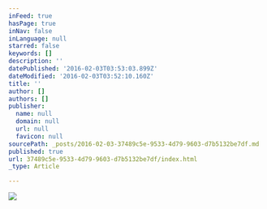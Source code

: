 ```yaml
---
inFeed: true
hasPage: true
inNav: false
inLanguage: null
starred: false
keywords: []
description: ''
datePublished: '2016-02-03T03:53:03.899Z'
dateModified: '2016-02-03T03:52:10.160Z'
title: ''
author: []
authors: []
publisher:
  name: null
  domain: null
  url: null
  favicon: null
sourcePath: _posts/2016-02-03-37489c5e-9533-4d79-9603-d7b5132be7df.md
published: true
url: 37489c5e-9533-4d79-9603-d7b5132be7df/index.html
_type: Article

---
```

![](https://the-grid-user-content.s3-us-west-2.amazonaws.com/7e6997ff-3ef8-4a25-847c-a3ea0bb19c16.jpg)